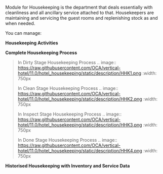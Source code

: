 Module for Housekeeping is the department that deals essentially with
cleanliness and all ancillary service attached to that. Housekeepers are
maintaining and servicing the guest rooms and replenishing stock as and
when needed.

You can manage:

**Housekeeping Activities**

**Complete Housekeeping Process**

> In Dirty Stage Housekeeping Process .. image::
> <https://raw.githubusercontent.com/OCA/vertical-hotel/11.0/hotel_housekeeping/static/description/HHK1.png>
> :width: 750px
>
> In Clean Stage Housekeeping Process .. image::
> <https://raw.githubusercontent.com/OCA/vertical-hotel/11.0/hotel_housekeeping/static/description/HHK2.png>
> :width: 750px
>
> In Inspect Stage Housekeeping Process .. image::
> <https://raw.githubusercontent.com/OCA/vertical-hotel/11.0/hotel_housekeeping/static/description/HHK3.png>
> :width: 750px
>
> In Done Stage Housekeeping Process .. image::
> <https://raw.githubusercontent.com/OCA/vertical-hotel/11.0/hotel_housekeeping/static/description/HHK4.png>
> :width: 750px

**Historised Housekeeping with Inventory and Service Data**
